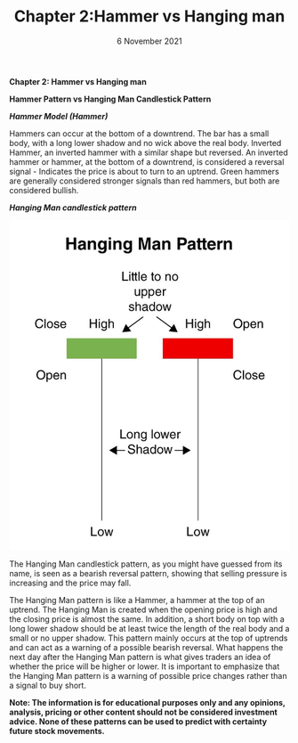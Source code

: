 ﻿---
title: Chapter 2:Hammer vs Hanging man
date: 6 November 2021
description: I am a description of a great article
img: /images/article/Chapter_2_Hammer_vs_Hanging_man/2.png
alt: Chapter 2:Hammer vs Hanging man
tags: 
  - Hashtag 1
  - Hashtag 2
  - Hashtag 3
  - Hashtag 4
  - Hashtag 5
  - Hashtag 6
---

**Chapter 2: Hammer vs Hanging man**

**Hammer Pattern vs Hanging Man Candlestick Pattern**

**_Hammer Model (Hammer)_**

Hammers can occur at the bottom of a downtrend. The bar has a small body, with a long lower shadow and no wick above the real body. Inverted Hammer, an inverted hammer with a similar shape but reversed. An inverted hammer or hammer, at the bottom of a downtrend, is considered a reversal signal - Indicates the price is about to turn to an uptrend. Green hammers are generally considered stronger signals than red hammers, but both are considered bullish.

**_Hanging Man candlestick pattern_**

![](/images/article/Chapter_2_Hammer_vs_Hanging_man/1.jpg)

The Hanging Man candlestick pattern, as you might have guessed from its name, is seen as a bearish reversal pattern, showing that selling pressure is increasing and the price may fall.

The Hanging Man pattern is like a Hammer, a hammer at the top of an uptrend. The Hanging Man is created when the opening price is high and the closing price is almost the same. In addition, a short body on top with a long lower shadow should be at least twice the length of the real body and a small or no upper shadow. This pattern mainly occurs at the top of uptrends and can act as a warning of a possible bearish reversal. What happens the next day after the Hanging Man pattern is what gives traders an idea of ​​whether the price will be higher or lower. It is important to emphasize that the Hanging Man pattern is a warning of possible price changes rather than a signal to buy short.

**Note: The information is for educational purposes only and any opinions, analysis, pricing or other content should not be considered investment advice. None of these patterns can be used to predict with certainty future stock movements.**